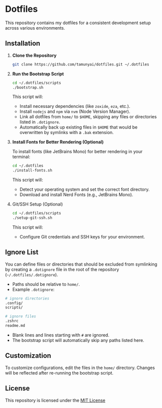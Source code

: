 # Dotfiles

This repository contains my dotfiles for a consistent development setup across various environments.

## Installation

1. **Clone the Repository**

   ```bash
   git clone https://github.com/tamunyai/dotfiles.git ~/.dotfiles
   ```

2. **Run the Bootstrap Script**

   ```bash
   cd ~/.dotfiles/scripts
   ./bootstrap.sh
   ```

   This script will:

   - Install necessary dependencies (like `zoxide`, `eza`, etc.).
   - Install `nodejs` and `npm` via `nvm` (Node Version Manager).
   - Link all dotfiles from `home/` to `$HOME`, skipping any files or directories listed in `.dotignore`.
   - Automatically back up existing files in `$HOME` that would be overwritten by symlinks with a `.bak` extension.

3. **Install Fonts for Better Rendering (Optional)**

   To install fonts (like JetBrains Mono) for better rendering in your terminal:

   ```bash
   cd ~/.dotfiles
   ./install-fonts.sh
   ```

   This script will:

   - Detect your operating system and set the correct font directory.
   - Download and install Nerd Fonts (e.g., JetBrains Mono).

4. Git/SSH Setup (Optional)

   ```bash
   cd ~/.dotfiles/scripts
   ./setup-git-ssh.sh
   ```

   This script will:

   - Configure Git credentials and SSH keys for your environment.

## Ignore List

You can define files or directories that should be excluded from symlinking by creating a `.dotignore` file in the root of the repository (`~/.dotfiles/.dotignore`).

- Paths should be relative to `home/`.
- Example `.dotignore`:

```sh
# ignore directories
.config/
scripts/

# ignore files
.zshrc
readme.md
```

- Blank lines and lines starting with `#` are ignored.
- The bootstrap script will automatically skip any paths listed here.

## Customization

To customize configurations, edit the files in the `home/` directory. Changes will be reflected after re-running the bootstrap script.

## License

This repository is licensed under the [MIT License](license)
